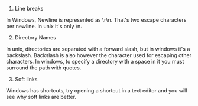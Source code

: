 1. Line breaks

In Windows, Newline is represented as \r\n. That's two escape characters per newline. In unix it's only \n.

2. Directory Names

In unix, directories are separated with a forward slash, but in windows it's a backslash. Backslash is also however the character used for escaping other characters. In windows, to specify a directory with a space in it you must surround the path with quotes.

3. Soft links

Windows has shortcuts, try opening a shortcut in a text editor and you will see why soft links are better.

